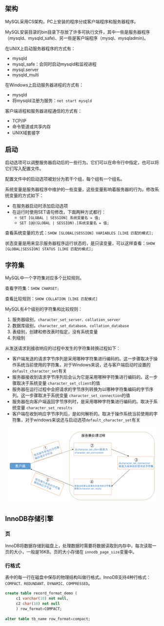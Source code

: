 ## 架构

MySQL采用CS架构，PC上安装的程序分成客户端程序和服务器程序。

MySQL安装目录的bin目录下存放了许多可执行文件，其中一些是服务器程序（mysqld、mysqld_safe)、另一些是客户端程序（mysql、mysqladmin)。

在UNIX上启动服务器程序的方式有：

* mysqld
* mysql_safe：会同时启动mysqld和监视进程
* mysql.server
* mysqld_multi

在Windows上启动服务器进程的方式有：

* mysqld
* 将mysqld注册为服务：`net start mysqld`

客户端进程和服务器进程通信的方式有：

* TCP/IP
* 命令管道或共享内存
* UNIX域套接字

## 启动

启动选项可以调整服务器启动后的一些行为。它们可以在命令行中指定，也可以将它们写入配置文件。

配置文件中的启动选项被划分为若干个组，每个组有一个组名。

系统变量是服务器程序中维护的一些变量，这些变量影响着服务器的行为。修改系统变量的方式如下：

* 在服务器启动时添加启动选项
* 在运行时使用SET语句修改，下面两种方式都行：
  * `SET [GLOBAL | SESSION] 系统变量名 = 值;`
  * `SET [@@(GLOBAL | SESSION).]系统变量名 = 值;`

查看系统变量的方式：`SHOW [GLOBAL|SESSION] VARIABLES [LIKE 匹配的模式];`

状态变量是用来显示服务器程序运行状态的，是只读变量，可以这样查看：`SHOW [GLOBAL|SESSION] STATUS [LIKE 匹配的模式];`

## 字符集

MySQL中一个字符集对应多个比较规则。

查看字符集：`SHOW CHARSET;`

查看比较规则：`SHOW COLLATION [LIKE 匹配模式]`

MySQL有4个级别的字符集和比较规则：

1. 服务器级别，`character_set_server、collation_server`
2. 数据库级别，`character_set_database、collation_database`
3. 表级别，创建和修改表时指定，没有系统变量
4. 列级别

从发送请求到接收响应的过程中发生的字符集转换过程如下：

* 客户端发送的请求字节序列是采用哪种字符集进行编码的。这一步骤取决于操作系统当前使用的字符集，对于Windows来说，还与客户端启动时设置的 `default_character_set`有关
* 服务器接收到请求字节序列后会认为它是采用哪种字符集进行编码的。这一步骤取决于系统变量 `character_set_client`的值
* 服务器在运行过程中会把请求的字节序列转换为以哪种字符集编码的字节序列。这一步骤取决于系统变量 `character_set_connection`的值
* 服务器在向客户端返回字节序列时，是采用哪种字符集进行编码的。取决于系统变量 `character_set_results`
* 客户端在收到响应字节序列后，是如何解析的。取决于操作系统当前使用的字符集，对于windows来说还与启动选项`default_character_set`有关

![](MySQL高级.assets/Snipaste_2022-07-25_20-27-36.png)

## InnoDB存储引擎

### 页

InnoDB将数据存储到磁盘上，处理数据时需要将数据读取到内存中，每次读取一页的大小，一般是16KB。页的大小存储在 `innodb_page_size`变量中。

### 行格式

表中的每一行在磁盘中保存的物理结构叫做行格式。InnoDB支持4种行格式：`COMPACT、REDUNDANT、DYNAMIC、COMPRESSED`。

```sql
create table record_format_demo (
     c1 varchar(10) not null, 
     c2 char(10) not null
     ) row_format=COMPACT;
     
alter table tb_name row_format=compact;
```

